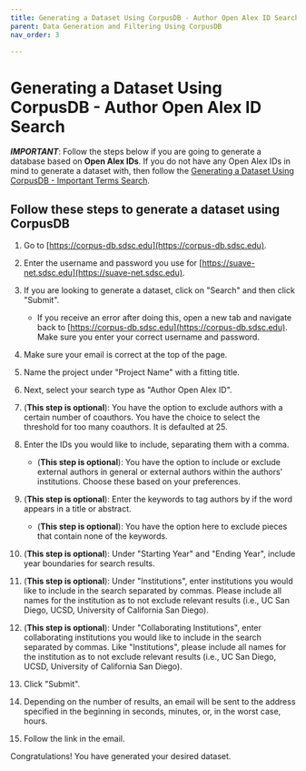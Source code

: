 ```yaml
---
title: Generating a Dataset Using CorpusDB - Author Open Alex ID Search
parent: Data Generation and Filtering Using CorpusDB
nav_order: 3

---
```

# Generating a Dataset Using CorpusDB - Author Open Alex ID Search

***IMPORTANT***: Follow the steps below if you are going to generate a database based on **Open Alex IDs**. If you do not have any Open Alex IDs in mind to generate a dataset with, then follow the [Generating a Dataset Using CorpusDB - Important Terms Search](https://suave-ucsd.github.io/SuAVE-Documentation/dataset_gen_search_terms_corpusdb.html).


## Follow these steps to generate a dataset using CorpusDB

1. Go to [https://corpus-db.sdsc.edu](https://corpus-db.sdsc.edu).
2. Enter the username and password you use for [https://suave-net.sdsc.edu](https://suave-net.sdsc.edu).
3. If you are looking to generate a dataset, click on "Search" and then click "Submit".
    - If you receive an error after doing this, open a new tab and navigate back to [https://corpus-db.sdsc.edu](https://corpus-db.sdsc.edu). Make sure you enter your correct username and password.
4. Make sure your email is correct at the top of the page.
5. Name the project under "Project Name" with a fitting title.
6. Next, select your search type as "Author Open Alex ID".
7. (**This step is optional**): You have the option to exclude authors with a certain number of coauthors. You have the choice to select the threshold for too many coauthors. It is defaulted at 25.
8. Enter the IDs you would like to include, separating them with a comma.

   - (**This step is optional**): You have the option to include or exclude external authors in general or external authors within the authors' institutions. Choose these based on your preferences.
9. (**This step is optional**): Enter the keywords to tag authors by if the word appears in a title or abstract.

   - (**This step is optional**): You have the option here to exclude pieces that contain none of the keywords.
10. (**This step is optional**): Under "Starting Year" and "Ending Year", include year boundaries for search results.
11. (**This step is optional**): Under "Institutions", enter institutions you would like to include in the search separated by commas. Please include all names for the institution as to not exclude relevant results (i.e., UC San Diego, UCSD, University of California San Diego).
12. (**This step is optional**): Under "Collaborating Institutions", enter collaborating institutions you would like to include in the search separated by commas. Like "Institutions", please include all names for the institution as to not exclude relevant results (i.e., UC San Diego, UCSD, University of California San Diego).
13. Click "Submit".
14. Depending on the number of results, an email will be sent to the address specified in the beginning in seconds, minutes, or, in the worst case, hours.
15. Follow the link in the email.


Congratulations! You have generated your desired dataset.
